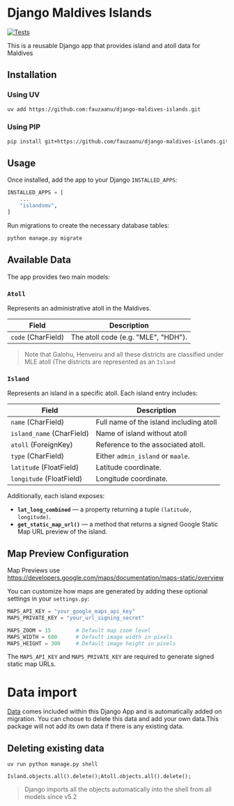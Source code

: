 # Django Maldives Islands

[![Tests](https://github.com/fauzaanu/django-maldives-islands/actions/workflows/django.yml/badge.svg)](https://github.com/fauzaanu/django-maldives-islands/actions/workflows/django.yml)

This is a reusable Django app that provides island and atoll data for Maldives

## Installation

### Using UV

```bash
uv add https://github.com:fauzaanu/django-maldives-islands.git
```

### Using PIP

```bash
pip install git+https://github.com/fauzaanu/django-maldives-islands.git
```

## Usage

Once installed, add the app to your Django `INSTALLED_APPS`:

```python
INSTALLED_APPS = [
    ...
    "islandsmv",
]
```

Run migrations to create the necessary database tables:

```bash
python manage.py migrate
```

## Available Data

The app provides two main models:

### `Atoll`

Represents an administrative atoll in the Maldives.

| Field              | Description                        |
| ------------------ | ---------------------------------- |
| `code` (CharField) | The atoll code (e.g. "MLE", "HDH"). |

> Note that Galohu, Henveiru and all these districts are classified under MLE atoll (The districts are represented as an `Island`

### `Island`

Represents an island in a specific atoll. Each island entry includes:

| Field                     | Description                        |
| ------------------------- | ---------------------------------- |
| `name` (CharField)        | Full name of the island including atoll           |
| `island_name` (CharField) | Name of island without atoll           |
| `atoll` (ForeignKey)      | Reference to the associated atoll. |
| `type` (CharField)        | Either `admin_island` or `maale`.  |
| `latitude` (FloatField)   | Latitude coordinate.               |
| `longitude` (FloatField)  | Longitude coordinate.              |

Additionally, each island exposes:

* **`lat_long_combined`** — a property returning a tuple `(latitude, longitude)`.
* **`get_static_map_url()`** — a method that returns a signed Google Static Map URL preview of the island.

## Map Preview Configuration
Map Previews use https://developers.google.com/maps/documentation/maps-static/overview

You can customize how maps are generated by adding these optional settings in your `settings.py`:

```python
MAPS_API_KEY = "your_google_maps_api_key"
MAPS_PRIVATE_KEY = "your_url_signing_secret"

MAPS_ZOOM = 15        # Default map zoom level
MAPS_WIDTH = 600      # Default image width in pixels
MAPS_HEIGHT = 300     # Default image height in pixels
```

The `MAPS_API_KEY` and `MAPS_PRIVATE_KEY` are required to generate signed static map URLs.

# Data import

[Data](https://github.com/fauzaanu/django-maldives-islands/blob/main/src/islandsmv/fixtures/island.json) comes included within this Django App and is automatically added on migration. You can choose to delete this data and add your own data.This package will not add its own data if there is any existing data.

## Deleting existing data

```shell
uv run python manage.py shell
```

```shell
Island.objects.all().delete();Atoll.objects.all().delete();
```

> Django imports all the objects automatically into the shell from all models since v5.2

